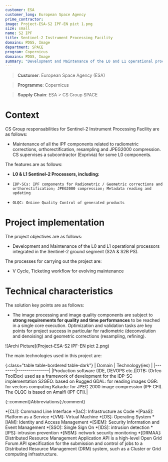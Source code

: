 ```yaml
---
customer: ESA
customer_long: European Space Agency
prime_contractor: 
image: Project-ESA-S2 IPF-EN pict 1.png
size: small
name: S2 IPF
title: Sentinel-2 Instrument Processing Facility
domains: PDGS, Image
department: SPACE
program: Copernicus
domains: PDGS, Image
summary: "Development and Maintenance of the L0 and L1 operational processors integrated in the Sentinel-2 ground segment (S2A & S2B PS)."
---
```


> __Customer__\: European Space Agency (ESA)

> __Programme__\: Copernicus

> __Supply Chain__\: ESA >  CS Group SPACE


# Context


CS Group responsabilities for Sentinel-2 Instrument Processing Facility are as follows:
* Maintenance of all the IPF components related to radiometric corrections, orthorectification, resampling and JPEG2000 compression. CS supervises a subcontractor (Exprivia) for some L0 components.



The features are as follows:
* **L0 & L1 Sentinel-2 Processors, including:**
*     IDP-SCs: IPF components for Radiometric / Geometric corrections and orthorectification; JPEG2000 compression; Metadata reading and updating
*     OLQC: OnLine Quality Control of generated products

# Project implementation

The project objectives are as follows:
* Development and Maintenance of the L0 and L1 operational processors integrated in the Sentinel-2 ground segment (S2A & S2B PS).

The processes for carrying out the project are:
* V Cycle, Ticketing workflow for evolving maintenance

# Technical characteristics

The solution key points are as follows:
* The image processing and image quality components are subject to **strong requirements for quality and time performances** to be reached in a single core execution. Optimization and validation tasks are key points for project success in particular for radiometric (deconvolution and denoising) and geometric corrections (resampling, refining).

![Archi Picture](Project-ESA-S2 IPF-EN pict 2.png)

The main technologies used in this project are:

{:class="table table-bordered table-dark"}
| Domain | Technology(ies) |
|--------|----------------|
|Production software (IDE, DEVOPS etc.)|OTB: (Orfeo ToolBox) used as a framework of development for the IDP-SC implementation
S2GEO: based on Rugged
GDAL: for reading images
OGR: for vectors computing
Kakadu: for JPEG 2000 image compression (IPF CFI).
The OLQC is based on Amalfi (IPF CFI).|



{::comment}Abbreviations{:/comment}

*[CLI]: Command Line Interface
*[IaC]: Infrastructure as Code
*[PaaS]: Platform as a Service
*[VM]: Virtual Machine
*[OS]: Operating System
*[IAM]: Identity and Access Management
*[SIEM]: Security Information and Event Management
*[SSO]: Single Sign On
*[IDS]: intrusion detection
*[IPS]: intrusion prevention
*[NSM]: network security monitoring
*[DRMAA]: Distributed Resource Management Application API is a high-level Open Grid Forum API specification for the submission and control of jobs to a Distributed Resource Management (DRM) system, such as a Cluster or Grid computing infrastructure.
